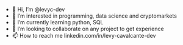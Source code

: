 - 👋 Hi, I’m @levyc-dev
- 👀 I’m interested in programming, data science and cryptomarkets
- 🌱 I’m currently learning python, SQL
- 💞️ I’m looking to collaborate on any project to get experience
- 📫 How to reach me linkedin.com/in/levy-cavalcante-dev

<!---
levyc-dev/levyc-dev is a ✨ special ✨ repository because its `README.md` (this file) appears on your GitHub profile.
You can click the Preview link to take a look at your changes.
--->
